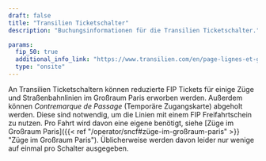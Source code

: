 ```yaml
---
draft: false
title: "Transilien Ticketschalter"
description: "Buchungsinformationen für die Transilien Ticketschalter."

params:
  fip_50: true
  additional_info_link: "https://www.transilien.com/en/page-lignes-et-gares#paragraph-part-6916"
  type: "onsite"
---
```


An Transilien Ticketschaltern können reduzierte FIP Tickets für einige Züge und Straßenbahnlinien im Großraum Paris erworben werden. Außerdem können _Contremarque de Passage_ (Temporäre Zugangskarte) abgeholt werden. Diese sind notwendig, um die Linien mit einem FIP Freifahrtschein zu nutzen. Pro Fahrt wird davon eine eigene benötigt, siehe  [Züge im Großraum Paris]({{< ref "/operator/sncf#züge-im-großraum-paris" >}} "Züge im Großraum Paris"). Üblicherweise werden davon leider nur wenige auf einmal pro Schalter ausgegeben.
